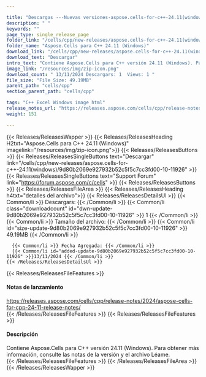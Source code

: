 ```yaml
---

title: "Descargas ---Nuevas versiones-aspose.cells-for-c++-24.11(windows)"
description: " "
keywords: ""
page_type: single_release_page
folder_link: "/cells/cpp/new-releases/aspose.cells-for-c++-24.11(windows)/"
folder_name: "Aspose.Cells para C++ 24.11 (Windows)"
download_link: "/cells/cpp/new-releases/aspose.cells-for-c++-24.11(windows)/9d80b2069e927932b52c5f5c7cc3fd00-10-11926"
download_text: "Descargar"
intro_text: "Contiene Aspose.Cells para C++ versión 24.11 (Windows). Para obtener más información, consulte las notas de la versión y el archivo Léame."
image_link: "/resources/img/zip-icon.png"
download_count: " 13/11/2024 Descargars: 1  Views: 1 "
file_size: "File Size: 49.19MB"
parent_path: "cells/cpp"
section_parent_path: "cells/cpp"

tags: "C++ Excel Windows image html"
release_notes_url: "https://releases.aspose.com/cells/cpp/release-notes/2024/aspose-cells-for-cpp-24-11-release-notes/"
weight: 151

---
```


{{< Releases/ReleasesWapper >}}
  {{< Releases/ReleasesHeading H2txt="Aspose.Cells para C++ 24.11 (Windows)" imagelink="/resources/img/zip-icon.png">}}
  {{< Releases/ReleasesButtons >}}
    {{< Releases/ReleasesSingleButtons text="Descargar" link="/cells/cpp/new-releases/aspose.cells-for-c++-24.11(windows)/9d80b2069e927932b52c5f5c7cc3fd00-10-11926" >}}
    {{< Releases/ReleasesSingleButtons text="Support Forum" link="https://forum.aspose.com/c/cells" >}}
  {{< Releases/ReleasesButtons >}}
  {{< Releases/ReleasesFileArea >}}
    {{< Releases/ReleasesHeading h4txt="detalles del archivo">}}
    {{< Releases/ReleasesDetailsUl >}}
      {{< Common/li >}} Descargars: {{< /Common/li >}}
      {{< Common/li class="downloadcount" id="dwn-update-9d80b2069e927932b52c5f5c7cc3fd00-10-11926" >}} 1 {{< /Common/li >}}
      {{< Common/li >}} Tamaño del archivo: {{< /Common/li >}}
      {{< Common/li id="size-update-9d80b2069e927932b52c5f5c7cc3fd00-10-11926" >}} 49.19MB {{< /Common/li >}}

      {{< Common/li >}} Fecha Agregada: {{< /Common/li >}}
      {{< Common/li id="added-update-9d80b2069e927932b52c5f5c7cc3fd00-10-11926" >}}13/11/2024 {{< /Common/li >}}
    {{< /Releases/ReleasesDetailsUl >}}

  {{< Releases/ReleasesFileFeatures >}}
      <h4>Notas de lanzamiento</h4><div><a href='https://releases.aspose.com/cells/cpp/release-notes/2024/aspose-cells-for-cpp-24-11-release-notes/'>https://releases.aspose.com/cells/cpp/release-notes/2024/aspose-cells-for-cpp-24-11-release-notes/</a></div>
  {{< /Releases/ReleasesFileFeatures >}}
  {{< Releases/ReleasesFileFeatures >}}
      <h4>Descripción</h4><div class="HTMLDescription">Contiene Aspose.Cells para C++ versión 24.11 (Windows). Para obtener más información, consulte las notas de la versión y el archivo Léame.</div>
  {{< /Releases/ReleasesFileFeatures >}}
 {{< /Releases/ReleasesFileArea >}}
{{< /Releases/ReleasesWapper >}}


